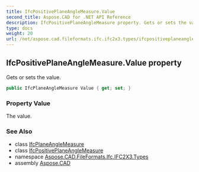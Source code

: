 ```yaml
---
title: IfcPositivePlaneAngleMeasure.Value
second_title: Aspose.CAD for .NET API Reference
description: IfcPositivePlaneAngleMeasure property. Gets or sets the value
type: docs
weight: 20
url: /net/aspose.cad.fileformats.ifc.ifc2x3.types/ifcpositiveplaneanglemeasure/value/
---
```

## IfcPositivePlaneAngleMeasure.Value property

Gets or sets the value.

```csharp
public IfcPlaneAngleMeasure Value { get; set; }
```

### Property Value

The value.

### See Also

* class [IfcPlaneAngleMeasure](../../ifcplaneanglemeasure/)
* class [IfcPositivePlaneAngleMeasure](../)
* namespace [Aspose.CAD.FileFormats.Ifc.IFC2X3.Types](../../ifcpositiveplaneanglemeasure/)
* assembly [Aspose.CAD](../../../)



